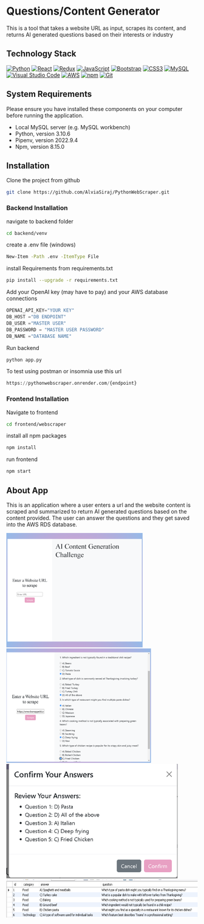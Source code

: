 # Questions/Content Generator

This is a tool that takes a website URL as input, scrapes its content, and returns AI generated questions based on their interests or industry

## Technology Stack

<a href="https://www.python.org/" title="Python"><img src="https://github.com/get-icon/geticon/raw/master/icons/python.svg" alt="Python" width="21px" height="21px"></a>
<a href="https://reactjs.org/" title="React"><img src="https://github.com/get-icon/geticon/raw/master/icons/react.svg" alt="React" width="21px" height="21px"></a>
<a href="https://redux.js.org/" title="Redux"><img src="https://github.com/get-icon/geticon/raw/master/icons/redux.svg" alt="Redux" width="21px" height="21px"></a>
<a href="https://developer.mozilla.org/en-US/docs/Web/JavaScript" title="JavaScript"><img src="https://github.com/get-icon/geticon/raw/master/icons/javascript.svg" alt="JavaScript" width="21px" height="21px"></a>
<a href="https://getbootstrap.com/" title="Bootstrap"><img src="https://github.com/get-icon/geticon/raw/master/icons/bootstrap.svg" alt="Bootstrap" width="21px" height="21px"></a>
<a href="https://www.w3.org/TR/CSS/" title="CSS3"><img src="https://github.com/get-icon/geticon/raw/master/icons/css-3.svg" alt="CSS3" width="21px" height="21px"></a>
<a href="https://dev.mysql.com/" title="MySQL"><img src="https://github.com/get-icon/geticon/raw/master/icons/mysql.svg" alt="MySQL" width="21px" height="21px"></a>
<a href="https://code.visualstudio.com/" title="Visual Studio Code"><img src="https://github.com/get-icon/geticon/raw/master/icons/visual-studio-code.svg" alt="Visual Studio Code" width="21px" height="21px"></a>
<a href="https://aws.amazon.com/" title="AWS"><img src="https://github.com/get-icon/geticon/raw/master/icons/aws.svg" alt="AWS" width="21px" height="21px"></a>
<a href="https://www.npmjs.com/" title="npm"><img src="https://github.com/get-icon/geticon/raw/master/icons/npm.svg" alt="npm" width="21px" height="21px"></a>
<a href="https://git-scm.com/" title="Git"><img src="https://github.com/get-icon/geticon/raw/master/icons/git-icon.svg" alt="Git" width="21px" height="21px"></a>

## System Requirements

Please ensure you have installed these components on your computer before running the application.

- Local MySQL server (e.g. MySQL workbench)
- Python, version 3.10.6
- Pipenv, version 2022.9.4
- Npm, version 8.15.0

## Installation

Clone the project from github

```bash
git clone https://github.com/AlviaSiraj/PythonWebScraper.git
```

### Backend Installation

navigate to backend folder

```bash
cd backend/venv
```

create a .env file
(windows)

```bash
New-Item -Path .env -ItemType File
```

install Requirements from requirements.txt

```bash
pip install --upgrade -r requirements.txt
```

Add your OpenAI key (may have to pay) and your AWS database connections

```python
OPENAI_API_KEY="YOUR KEY"
DB_HOST ="DB ENDPOINT"
DB_USER ="MASTER USER"
DB_PASSWORD = "MASTER USER PASSWORD"
DB_NAME ="DATABASE NAME"
```

Run backend

```bash
python app.py
```

To test using postman or insomnia use this url

```python
https://pythonwebscraper.onrender.com/{endpoint}
```

### Frontend Installation

Navigate to frontend

```bash
cd frontend/webscraper
```

install all npm packages

```bash
npm install
```

run frontend

```bash
npm start
```

## About App

This is an application where a user enters a url and the website content is scraped and summarized to return AI generated questions based on the content provided. The user can answer the questions and they get saved into the AWS RDS database.

<img src="/frontend/webscraper/images/project_capture1.png" alt="Example Screenshot1" height="300">
<img src="/frontend/webscraper/images/project_capture2.png" alt="Example Screenshot1" height="300">
<img src="/frontend/webscraper/images/project_capture3.png" alt="Example Screenshot1" height="300">
<img src="/frontend/webscraper/images/project_capture4.png" alt="Example Screenshot1" height="100">
